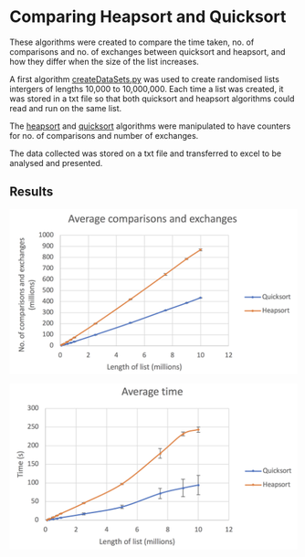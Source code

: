 <h1>Comparing Heapsort and Quicksort</h1>

These algorithms were created to compare the time taken, no. of comparisons and no. of exchanges between quicksort and heapsort, and how they differ when the size of the list increases.

A first algorithm [createDataSets.py](createDataSets.py) was used to create randomised lists intergers of lengths 10,000 to 10,000,000. Each time a list was created, it was stored in a txt file so that both quicksort and heapsort algorithms could read and run on the same list. 

The [heapsort](heapsort.py) and [quicksort](quicksort.py) algorithms were manipulated to have counters for no. of comparisons and number of exchanges.

The data collected was stored on a txt file and transferred to excel to be analysed and presented.

<h2>Results</h2>

![AvgComparisonsExchanges](./graphs/avgComparisonsExchanges.png)

![AvgTime](./graphs/avgTime.png)
